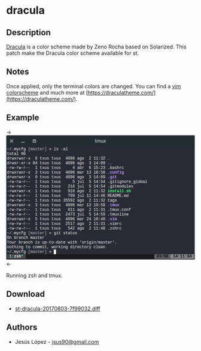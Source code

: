 dracula
=========

Description
-----------

[Dracula](https://draculatheme.com/) is a color scheme made by
Zeno Rocha based on Solarized. This patch make the Dracula
color scheme available for st.

Notes
-----

Once applied, only the terminal colors are changed. 
You can find a [vim colorscheme](https://draculatheme.com/vim/) and
much more at [https://draculatheme.com/](https://draculatheme.com/).


Example
-------

->[![Screenshot](st-dracula.png)](st-dracula.png)<-

Running zsh and tmux.

Download
--------

* [st-dracula-20170803-7f99032.diff](st-dracula-20170803-7f99032.diff)

Authors
-------
* Jesús López - <jsus90@gmail.com>
